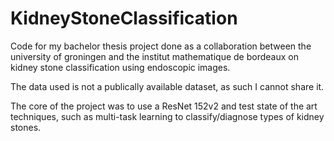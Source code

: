 # KidneyStoneClassification

Code for my bachelor thesis project done as a collaboration between the university of groningen and the institut mathematique de bordeaux on kidney stone classification using endoscopic images. 

The data used is not a publically available dataset, as such I cannot share it. 

The core of the project was to use a ResNet 152v2 and test state of the art techniques, such as multi-task learning to classify/diagnose types of kidney stones.
